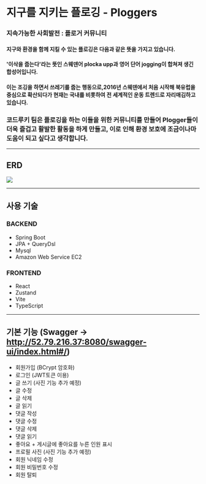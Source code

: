 # 지구를 지키는 플로깅 - Ploggers
### 지속가능한 사회발전 : 플로거 커뮤니티

#### 지구와 환경을 함께 지킬 수 있는 플로깅은 다음과 같은 뜻을 가지고 있습니다.
#### '이삭을 줍는다'라는 뜻인 스웨덴어 plocka upp과 영어 단어 jogging이 합쳐져 생긴 합성어입니다.
#### 이는 조깅을 하면서 쓰레기를 줍는 행동으로,2016년 스웨덴에서 처음 시작해 북유럽을 중심으로 확산되다가 현재는 국내를 비롯하여 전 세계적인 운동 트렌드로 자리매김하고 있습니다.

### 코드루키 팀은 플로깅을 하는 이들을 위한 커뮤니티를 만들어 Plogger들이 더욱 즐겁고 활발한 활동을 하게 만들고, 이로 인해 환경 보호에 조금이나마 도움이 되고 싶다고 생각합니다.

-----
## ERD

![](https://velog.velcdn.com/images/sity51/post/391b0c38-216a-4f4d-b45d-6d94fae8e01a/image.png)

-----

## 사용 기술
### BACKEND
- Spring Boot
- JPA + QueryDsl
- Mysql
- Amazon Web Service EC2
### FRONTEND
- React
- Zustand
- Vite
- TypeScript
-----
## 기본 기능 (Swagger -> http://52.79.216.37:8080/swagger-ui/index.html#/)
- 회원가입 (BCrypt 암호화)
- 로그인 (JWT토큰 이용)
- 글 쓰기 (사진 기능 추가 예정)
- 글 수정
- 글 삭제
- 글 읽기
- 댓글 작성
- 댓글 수정
- 댓글 삭제
- 댓글 읽기
- 좋아요 + 게시글에 좋아요를 누른 인원 표시
- 프로필 사진 (사진 기능 추가 예정)
- 회원 닉네임 수정
- 회원 비밀번호 수정
- 회원 탈퇴
